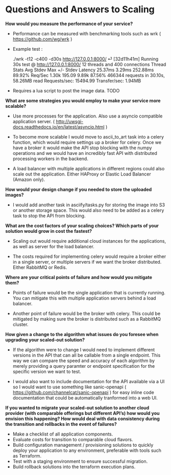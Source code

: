 Questions and Answers to Scaling
================================


**How would you measure the performance of your service?**

- Performance can be measured with benchmarking tools such as wrk ( https://github.com/wg/wrk )


- Example test : 

	./wrk -t12 -c400 -d30s http://127.0.0.1:8000/                                                                                                                                              ⏎ [32d11h41m]
	Running 30s test @ http://127.0.0.1:8000/
	  12 threads and 400 connections
	  Thread Stats   Avg      Stdev     Max   +/- Stdev
	    Latency    25.37ms    3.29ms 252.88ms   89.92%
	    Req/Sec     1.30k   195.09     9.89k    87.56%
	  466344 requests in 30.10s, 58.26MB read
	Requests/sec:  15494.99
	Transfer/sec:      1.94MB


- Requires a lua script to post the image data. TODO



**What are some strategies you would employ to make your service more scalable?**


- Use more processes for the application. Also use a asyncio compatible application server. ( http://uwsgi-docs.readthedocs.io/en/latest/asyncio.html )

- To become more scalable I would move to ascii_to_art task into a celery function, which would require settings up a broker for celery. Once we have a broker it would make the API stop blocking with the numpy operations and we would have an incredibly fast API with distributed processing workers in the backend. 

- A load balancer with multiple applications in different regions could also scale out the application. Either HAProxy or Elastic Load Balancer (Amazon only).



**How would your design change if you needed to store the uploaded images?**

- I would add another task in asciify/tasks.py for storing the image into S3 or another storage space. This would also need to be added as a celery task to stop the API from blocking.



**What are the cost factors of your scaling choices? Which parts of your solution would grow in cost the fastest?**

- Scaling out would require additional cloud instances for the applications, as well as server for the load balancer. 

- The costs required for implementing celery would require a broker either in a single server, or multiple servers if we want the broker distributed. Either RabbitMQ or Redis.



**Where are your critical points of failure and how would you mitigate them?**

- Points of failure would be the single application that is currently running. You can mitigate this with multiple application servers behind a load balancer. 

- Another point of failure would be the broker with celery. This could be mitigated by making sure the broker is distributed such as a RabbitMQ cluster.



**How given a change to the algorithm what issues do you foresee when upgrading your scaled-out solution?**

- If the algorithm were to change I would need to implement different versions in the API that can all be callable from a single endpoint. This way we can compare the speed and accuracy of each algorithm by merely providing a query paramter or endpoint specification for the specific version we want to test.

- I would also want to include documentation for the API available via a UI so I would want to use something like sanic-openapi ( https://github.com/channelcat/sanic-openapi ) for easy inline code documentation that could be automatically tranformed into a web UI.



**If you wanted to migrate your scaled-out solution to another cloud provider (with comparable offerings but different API’s) how would you envision this happening? How would deal with data consistency during the transition and rollbacks in the event of failures?**

- Make a checklist of all application components. 
- Evaluate costs for transition to comparable cloud flavors.
- Build configuration management / provisioning solutions to quickly deploy your application to any environment, preferable with tools such as Terraform. 
- Test with a staging environment to ensure successful migration.
- Build rollback solutions into the terraform execution plans.
